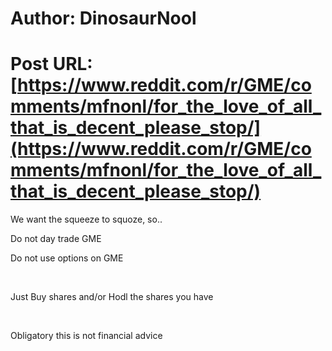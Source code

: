 # Author: DinosaurNool
# Post URL: [https://www.reddit.com/r/GME/comments/mfnonl/for_the_love_of_all_that_is_decent_please_stop/](https://www.reddit.com/r/GME/comments/mfnonl/for_the_love_of_all_that_is_decent_please_stop/)


We want the squeeze to squoze, so..

Do not day trade GME

Do not use options on GME

&#x200B;

Just Buy shares and/or Hodl the shares you have

&#x200B;

Obligatory this is not financial advice